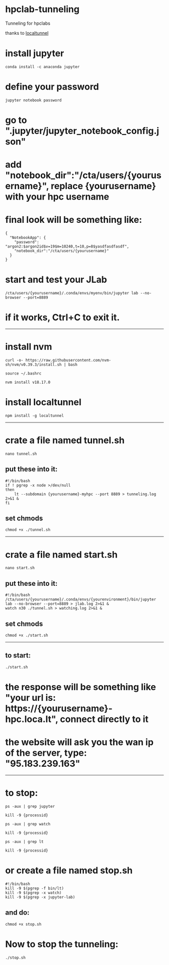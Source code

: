 # hpclab-tunneling
Tunneling for hpclabs

thanks to [localtunnel](https://github.com/localtunnel/localtunnel)


# install jupyter
```
conda install -c anaconda jupyter
```


# define your password
```
jupyter notebook password
```



# go to ".jupyter/jupyter_notebook_config.json"
# add "notebook_dir":"/cta/users/{yourusername}", replace {yourusername} with your hpc username
# final look will be something like:

```
{
  "NotebookApp": {
    "password": "argon2:$argon2id$v=19$m=10240,t=10,p=8$yasdfasdfasdf",
    "notebook_dir":"/cta/users/{yourusername}"
  }
}
```




# start and test your JLab
```
/cta/users/{yourusername}/.conda/envs/myenv/bin/jupyter lab --no-browser --port=8889
```
# if it works, Ctrl+C to exit it.


---



# install nvm
```
curl -o- https://raw.githubusercontent.com/nvm-sh/nvm/v0.39.3/install.sh | bash
```
```
source ~/.bashrc
```
```
nvm install v18.17.0
```





# install localtunnel
```
npm install -g localtunnel
```




---



# crate a file named tunnel.sh
```
nano tunnel.sh
```

## put these into it:
```
#!/bin/bash
if ! pgrep -x node >/dev/null
then
    lt --subdomain {yourusername}-myhpc --port 8889 > tunneling.log 2>&1 & 
fi
```


## set chmods
```
chmod +x ./tunnel.sh
```




---



# crate a file named start.sh
```
nano start.sh
```


## put these into it:
```
#!/bin/bash
/cta/users/{yourusername}/.conda/envs/{yourenvironment}/bin/jupyter lab --no-browser --port=8889 > jlab.log 2>&1 & 
watch n30 ./tunnel.sh > watching.log 2>&1 & 
```



## set chmods
```
chmod +x ./start.sh
```




---




## to start:
```
./start.sh
```



# the response will be something like "your url is: https://{yourusername}-hpc.loca.lt", connect directly to it
# the website will ask you the wan ip of the server, type: "95.183.239.163"



---




# to stop:
```
ps -aux | grep jupyter
```
```
kill -9 {processid}
```


```
ps -aux | grep watch
```
```
kill -9 {processid}
```


```
ps -aux | grep lt
```
```
kill -9 {processid}
```


# or create a file named stop.sh
```
#!/bin/bash
kill -9 $(pgrep -f bin/lt)
kill -9 $(pgrep -x watch)
kill -9 $(pgrep -x jupyter-lab)
```


## and do:
```
chmod +x stop.sh
```



# Now to stop the tunneling:
```
./stop.sh
```


